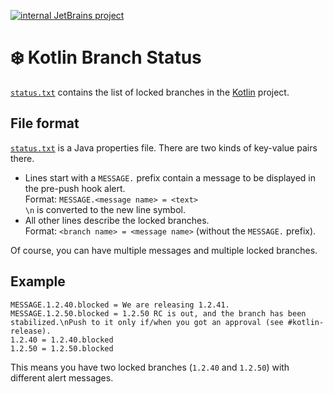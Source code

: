 [![internal JetBrains project](http://jb.gg/badges/internal-flat-square.svg)](https://confluence.jetbrains.com/display/ALL/JetBrains+on+GitHub)

# :snowflake: Kotlin Branch Status

[`status.txt`](/status.txt) contains the list of locked branches in the [Kotlin](https://github.com/JetBrains/kotlin) project.

## File format

[`status.txt`](/status.txt) is a Java properties file. There are two kinds of key-value pairs there.

- Lines start with a `MESSAGE.` prefix contain a message to be displayed in the pre-push hook alert.  
Format: `MESSAGE.<message name> = <text>`  
`\n` is converted to the new line symbol.
- All other lines describe the locked branches.  
Format: `<branch name> = <message name>` (without the `MESSAGE.` prefix).

Of course, you can have multiple messages and multiple locked branches.

## Example

```
MESSAGE.1.2.40.blocked = We are releasing 1.2.41.
MESSAGE.1.2.50.blocked = 1.2.50 RC is out, and the branch has been stabilized.\nPush to it only if/when you got an approval (see #kotlin-release).
1.2.40 = 1.2.40.blocked
1.2.50 = 1.2.50.blocked
```

This means you have two locked branches (`1.2.40` and `1.2.50`) with different alert messages.
